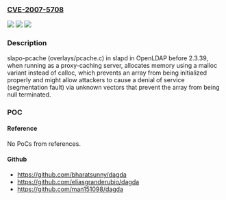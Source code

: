 ### [CVE-2007-5708](https://cve.mitre.org/cgi-bin/cvename.cgi?name=CVE-2007-5708)
![](https://img.shields.io/static/v1?label=Product&message=n%2Fa&color=blue)
![](https://img.shields.io/static/v1?label=Version&message=n%2Fa&color=blue)
![](https://img.shields.io/static/v1?label=Vulnerability&message=n%2Fa&color=brighgreen)

### Description

slapo-pcache (overlays/pcache.c) in slapd in OpenLDAP before 2.3.39, when running as a proxy-caching server, allocates memory using a malloc variant instead of calloc, which prevents an array from being initialized properly and might allow attackers to cause a denial of service (segmentation fault) via unknown vectors that prevent the array from being null terminated.

### POC

#### Reference
No PoCs from references.

#### Github
- https://github.com/bharatsunny/dagda
- https://github.com/eliasgranderubio/dagda
- https://github.com/man151098/dagda

